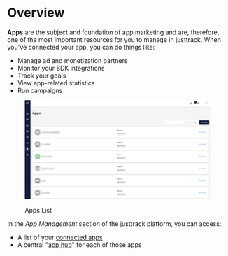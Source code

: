 # Overview

**Apps** are the subject and foundation of app marketing and are, therefore, one of the most important resources for you to manage in justtrack. When you've connected your app, you can do things like:

* Manage ad and monetization partners
* Monitor your SDK integrations
* Track your goals
* View app-related statistics
* Run campaigns

<figure><img src="../../.gitbook/assets/apps-list.png" alt="" width="563"><figcaption><p>Apps List</p></figcaption></figure>

In the _App Management_ section of the justtrack platform, you can access:

* A list of your [connected apps](apps-list.md)
* A central "[app hub](app-hub.md)" for each of those apps
